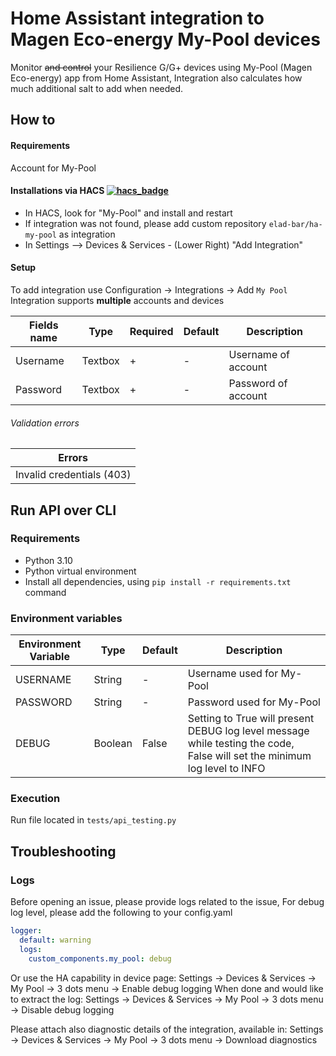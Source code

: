 # Home Assistant integration to Magen Eco-energy My-Pool devices

Monitor ~~and control~~ your Resilience G/G+ devices using My-Pool (Magen Eco-energy) app from Home Assistant,
Integration also calculates how much additional salt to add when needed.

## How to

#### Requirements

Account for My-Pool

#### Installations via HACS [![hacs_badge](https://img.shields.io/badge/HACS-Custom-41BDF5.svg)](https://github.com/hacs/integration)

- In HACS, look for "My-Pool" and install and restart
- If integration was not found, please add custom repository `elad-bar/ha-my-pool` as integration
- In Settings --> Devices & Services - (Lower Right) "Add Integration"

#### Setup

To add integration use Configuration -> Integrations -> Add `My Pool`
Integration supports **multiple** accounts and devices

| Fields name | Type    | Required | Default | Description         |
| ----------- | ------- | -------- | ------- | ------------------- |
| Username    | Textbox | +        | -       | Username of account |
| Password    | Textbox | +        | -       | Password of account |

###### Validation errors

| Errors                    |
| ------------------------- |
| Invalid credentials (403) |

## Run API over CLI

### Requirements

- Python 3.10
- Python virtual environment
- Install all dependencies, using `pip install -r requirements.txt` command

### Environment variables

| Environment Variable | Type    | Default | Description                                                                                                               |
| -------------------- | ------- | ------- | ------------------------------------------------------------------------------------------------------------------------- |
| USERNAME             | String  | -       | Username used for My-Pool                                                                                                 |
| PASSWORD             | String  | -       | Password used for My-Pool                                                                                                 |
| DEBUG                | Boolean | False   | Setting to True will present DEBUG log level message while testing the code, False will set the minimum log level to INFO |

### Execution

Run file located in `tests/api_testing.py`

## Troubleshooting

### Logs

Before opening an issue, please provide logs related to the issue,
For debug log level, please add the following to your config.yaml

```yaml
logger:
  default: warning
  logs:
    custom_components.my_pool: debug
```

Or use the HA capability in device page:
Settings -> Devices & Services -> My Pool -> 3 dots menu -> Enable debug logging
When done and would like to extract the log:
Settings -> Devices & Services -> My Pool -> 3 dots menu -> Disable debug logging

Please attach also diagnostic details of the integration, available in:
Settings -> Devices & Services -> My Pool -> 3 dots menu -> Download diagnostics
